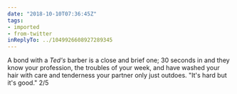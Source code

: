 ```yaml
---
date: "2018-10-10T07:36:45Z"
tags:
- imported
- from-twitter
inReplyTo: ../1049926608927289345
---
```

A bond with a _Ted's_ barber is a close and brief one; 30 seconds in and they know your profession, the troubles of your week, and have washed your hair with care and tenderness your partner only just outdoes. "It's hard but it's good." 2/5
